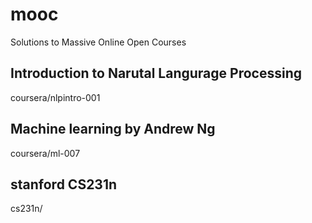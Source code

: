 mooc
====

Solutions to Massive Online Open Courses

## Introduction to Narutal Langurage Processing
coursera/nlpintro-001

## Machine learning by Andrew Ng
coursera/ml-007

## stanford CS231n
cs231n/

